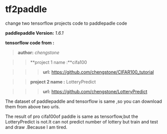 # tf2paddle
change two tensorflow projects code to paddlepadle code 

**paddlepaddle Version:** *1.6.1*

**tensorflow code from :**


  >**author:** *chengstone*
  
  >>**project 1 name :**cifa100
  
  >>>**url:** https://github.com/chengstone/CIFAR100_tutorial
  
  >>**project 2 name :** LotteryPredict
  
  >>>**url:** https://github.com/chengstone/LotteryPredict
  
  
The dataset of paddlepaddle and tensorflow is same ,so you can download them from above two urls.

The result of pro cifa100of paddle  is same as tensorflow,but the LotteryPredict is not.It can not predict number of lottery but  train and test and draw .Because I am tired.
  
  
